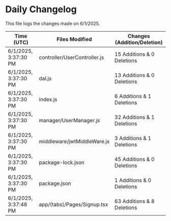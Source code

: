 # Daily Changelog

This file logs the changes made on 6/1/2025.

| Time (UTC)             | Files Modified                    | Changes (Addition/Deletion) |
|------------------------|-----------------------------------|-----------------------------|
| 6/1/2025, 3:37:30 PM | controller/UserController.js | 15 Additions & 0 Deletions |
| 6/1/2025, 3:37:30 PM | dal.js | 13 Additions & 0 Deletions |
| 6/1/2025, 3:37:30 PM | index.js | 6 Additions & 1 Deletions |
| 6/1/2025, 3:37:30 PM | manager/UserManager.js | 32 Additions & 1 Deletions |
| 6/1/2025, 3:37:30 PM | middleware/jwtMiddleWare.js | 3 Additions & 1 Deletions |
| 6/1/2025, 3:37:30 PM | package-lock.json | 45 Additions & 0 Deletions |
| 6/1/2025, 3:37:30 PM | package.json | 1 Additions & 0 Deletions |
| 6/1/2025, 3:37:48 PM | app/(tabs)/Pages/Signup.tsx | 63 Additions & 8 Deletions|
